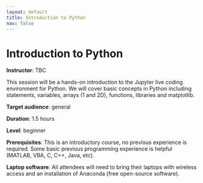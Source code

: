 ```yaml
---
layout: default
title: Introduction to Python
nav: false
---
```


# Introduction to Python

**Instructor**: TBC

This session will be a hands-on introduction to the Jupyter live coding environment for Python. We will
cover basic concepts in Python including statements, variables, arrays (1 and 2D), functions, libraries
and matplotlib.

**Target audience**: general

<!-- **Course plan**: -->

**Duration**: 1.5 hours

**Level**: beginner

**Prerequisites**: This is an introductory course, no previous experience is required. Some basic
previous programming experience is helpful (MATLAB, VBA, C, C++, Java, etc).

**Laptop software**: All attendees will need to bring their laptops with wireless access and an
installation of Anaconda (free open-source software).

